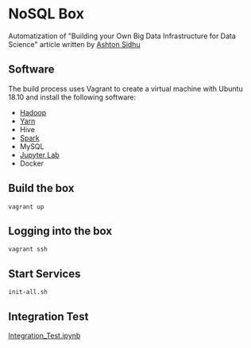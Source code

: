# NoSQL Box

Automatization of "Building your Own Big Data Infrastructure for Data Science" article written by [Ashton Sidhu](https://towardsdatascience.com/tutorial-building-your-own-big-data-infrastructure-for-data-science-579ae46880d8)


## Software 


The build process uses Vagrant to create a virtual machine with Ubuntu 18.10 and install the following software:

- [Hadoop](http://localhost:9870)
- [Yarn](http://localhost:8088)
- Hive
- [Spark](http://localhost:8080)
- MySQL
- [Jupyter Lab](http://localhost:8888)
- Docker


## Build the box

```
vagrant up
```

## Logging into the box

```
vagrant ssh
```

## Start Services 

```
init-all.sh
```

## Integration Test


[Integration_Test.ipynb](./resources/notebooks/Integration_Test.ipynb)


